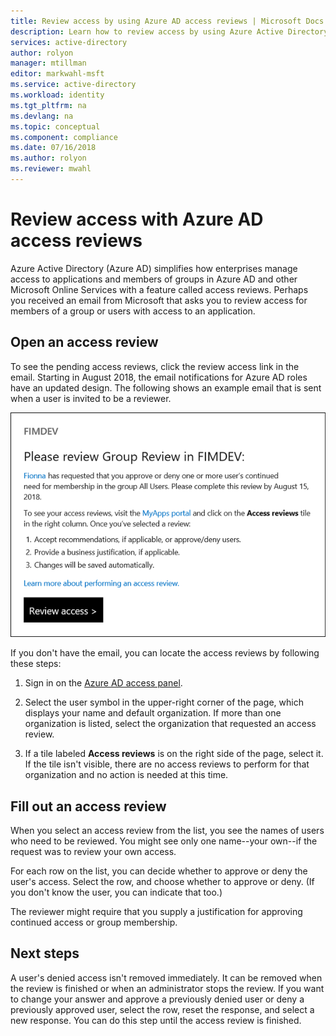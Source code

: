 ```yaml
---
title: Review access by using Azure AD access reviews | Microsoft Docs
description: Learn how to review access by using Azure Active Directory access reviews.
services: active-directory
author: rolyon
manager: mtillman
editor: markwahl-msft
ms.service: active-directory
ms.workload: identity
ms.tgt_pltfrm: na
ms.devlang: na
ms.topic: conceptual
ms.component: compliance
ms.date: 07/16/2018
ms.author: rolyon
ms.reviewer: mwahl
---
```


# Review access with Azure AD access reviews

Azure Active Directory (Azure AD) simplifies how enterprises manage access to applications and members of groups in Azure AD and other Microsoft Online Services with a feature called access reviews. Perhaps you  received an email from Microsoft that asks you to review access for members of a group or users with access to an application. 

## Open an access review

To see the pending access reviews, click the review access link in the email. Starting in August 2018, the email notifications for Azure AD roles have an updated design. The following shows an example email that is sent when a user is invited to be a reviewer. 

![Review access email](./media/perform-access-review/new-ar-email.png)

If you don't have the email, you can locate the access reviews by following these steps:

1. Sign in on the [Azure AD access panel](https://myapps.microsoft.com).

2. Select the user symbol in the upper-right corner of the page, which displays your name and default organization. If more than one organization is listed, select the organization that requested an access review.

3. If a tile labeled **Access reviews** is on the right side of the page, select it. If the tile isn't visible, there are no access reviews to perform for that organization and no action is needed at this time.

## Fill out an access review

When you select an access review from the list, you see the names of users who need to be reviewed. You might see only one name--your own--if the request was to review your own access.

For each row on the list, you can decide whether to approve or deny the user's access. Select the row, and choose whether to approve or deny. (If you don't know the user, you can indicate that too.)

The reviewer might require that you supply a justification for approving continued access or group membership.

## Next steps

A user's denied access isn't removed immediately. It can be removed when the review is finished or when an administrator stops the review. If you want to change your answer and approve a previously denied user or deny a previously approved user, select the row, reset the response, and select a new response. You can do this step until the access review is finished.



